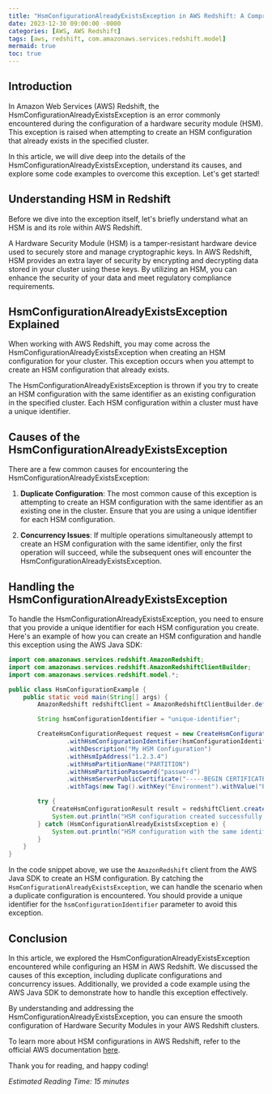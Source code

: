 ```yaml
---
title: "HsmConfigurationAlreadyExistsException in AWS Redshift: A Comprehensive Guide"
date: 2023-12-30 09:00:00 -0000
categories: [AWS, AWS Redshift]
tags: [aws, redshift, com.amazonaws.services.redshift.model]
mermaid: true
toc: true
---
```



## Introduction

In Amazon Web Services (AWS) Redshift, the HsmConfigurationAlreadyExistsException is an error commonly encountered during the configuration of a hardware security module (HSM). This exception is raised when attempting to create an HSM configuration that already exists in the specified cluster.

In this article, we will dive deep into the details of the HsmConfigurationAlreadyExistsException, understand its causes, and explore some code examples to overcome this exception. Let's get started!

## Understanding HSM in Redshift

Before we dive into the exception itself, let's briefly understand what an HSM is and its role within AWS Redshift.

A Hardware Security Module (HSM) is a tamper-resistant hardware device used to securely store and manage cryptographic keys. In AWS Redshift, HSM provides an extra layer of security by encrypting and decrypting data stored in your cluster using these keys. By utilizing an HSM, you can enhance the security of your data and meet regulatory compliance requirements.

## HsmConfigurationAlreadyExistsException Explained

When working with AWS Redshift, you may come across the HsmConfigurationAlreadyExistsException when creating an HSM configuration for your cluster. This exception occurs when you attempt to create an HSM configuration that already exists.

The HsmConfigurationAlreadyExistsException is thrown if you try to create an HSM configuration with the same identifier as an existing configuration in the specified cluster. Each HSM configuration within a cluster must have a unique identifier.

## Causes of the HsmConfigurationAlreadyExistsException

There are a few common causes for encountering the HsmConfigurationAlreadyExistsException:

1. **Duplicate Configuration**: The most common cause of this exception is attempting to create an HSM configuration with the same identifier as an existing one in the cluster. Ensure that you are using a unique identifier for each HSM configuration.

2. **Concurrency Issues**: If multiple operations simultaneously attempt to create an HSM configuration with the same identifier, only the first operation will succeed, while the subsequent ones will encounter the HsmConfigurationAlreadyExistsException.

## Handling the HsmConfigurationAlreadyExistsException

To handle the HsmConfigurationAlreadyExistsException, you need to ensure that you provide a unique identifier for each HSM configuration you create. Here's an example of how you can create an HSM configuration and handle this exception using the AWS Java SDK:

```java
import com.amazonaws.services.redshift.AmazonRedshift;
import com.amazonaws.services.redshift.AmazonRedshiftClientBuilder;
import com.amazonaws.services.redshift.model.*;

public class HsmConfigurationExample {
    public static void main(String[] args) {
        AmazonRedshift redshiftClient = AmazonRedshiftClientBuilder.defaultClient();

        String hsmConfigurationIdentifier = "unique-identifier";

        CreateHsmConfigurationRequest request = new CreateHsmConfigurationRequest()
                .withHsmConfigurationIdentifier(hsmConfigurationIdentifier)
                .withDescription("My HSM Configuration")
                .withHsmIpAddress("1.2.3.4")
                .withHsmPartitionName("PARTITION")
                .withHsmPartitionPassword("password")
                .withHsmServerPublicCertificate("-----BEGIN CERTIFICATE-----\n...")
                .withTags(new Tag().withKey("Environment").withValue("Production"));

        try {
            CreateHsmConfigurationResult result = redshiftClient.createHsmConfiguration(request);
            System.out.println("HSM configuration created successfully!");
        } catch (HsmConfigurationAlreadyExistsException e) {
            System.out.println("HSM configuration with the same identifier already exists!");
        }
    }
}
```

In the code snippet above, we use the `AmazonRedshift` client from the AWS Java SDK to create an HSM configuration. By catching the `HsmConfigurationAlreadyExistsException`, we can handle the scenario when a duplicate configuration is encountered. You should provide a unique identifier for the `hsmConfigurationIdentifier` parameter to avoid this exception.

## Conclusion

In this article, we explored the HsmConfigurationAlreadyExistsException encountered while configuring an HSM in AWS Redshift. We discussed the causes of this exception, including duplicate configurations and concurrency issues. Additionally, we provided a code example using the AWS Java SDK to demonstrate how to handle this exception effectively.

By understanding and addressing the HsmConfigurationAlreadyExistsException, you can ensure the smooth configuration of Hardware Security Modules in your AWS Redshift clusters.

To learn more about HSM configurations in AWS Redshift, refer to the official AWS documentation [here](https://docs.aws.amazon.com/redshift/latest/mgmt/working-with-HSM.html).

Thank you for reading, and happy coding!

*Estimated Reading Time: 15 minutes*
